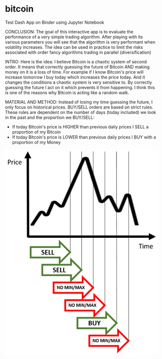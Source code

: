 # bitcoin
Test Dash App on Binder using Jupyter Notebook

CONCLUSION: 
The goal of this interactive app is to evaluate the performance of a very simple trading algorithm. After playing with its various parameters you will see that the algorithm is very performant when volatility increases. The idea can be used in practice to limit the risks associated with order fancy algorithms trading in parallel (diversification)

INTRO:
Here is the idea: I believe Bitcoin is a chaotic system of second order. It means that correctly guessing the future of Bitcoin AND making money on it is a loss of time. For example if I know Bitcoin's price will increase tomorrow I buy today which increases the price today. And it changes the conditions a chaotic system is very sensitive to. By correctly guessing the future I act on it which prevents it from happening. I think this is one of the reasons why Bitcoin is acting like a random walk.

MATERIAL AND METHOD:
Instead of losing my time guessing the future, I only focus on historical prices. BUY/SELL orders are based on strict rules. These rules are dependent on the number of days (today included) we look in the past and the proportion we BUY/SELL:
- If today Bitcoin's price is HIGHER than previous daily prices I SELL a proportion of my Bitcoin
- If today Bitcoin's price is LOWER than previous daily prices I BUY with a proportion of my Money

![alt text](https://github.com/VicCGI/bitcoin/blob/main/Schema_Algo.PNG?raw=true)
